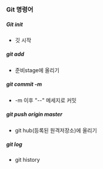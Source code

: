 ### Git 명령어

##### Git init

- 깃 시작

#####  git add

- 준비stage에 올리기

##### git commit -m

- -m 이후 "--" 메세지로 커밋

##### git push origin master

- git hub(등록된 원격저장소)에 올리기

##### git log

- git history

